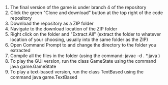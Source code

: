 1. The final version of the game is under branch 4 of the repository
2. Click the green "Clone and download" button at the top right of the code repository
3. Download the repository as a ZIP folder
4. Navigate to the download location of the ZIP folder
5. Right click on the folder and "Extract All" (extract the folder to whatever location of your choosing, usually into the same folder as the ZIP)
6. Open Command Prompt to and change the directory to the folder you extracted
7. Compile all the files in the folder (using the command: javac -d . *.java )
8. To play the GUI version, run the class GameState using the command java game.GameState
9. To play a text-based version, run the class TextBased using the command java game.TextBased
